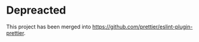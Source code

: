 # Depreacted

This project has been merged into https://github.com/prettier/eslint-plugin-prettier.
